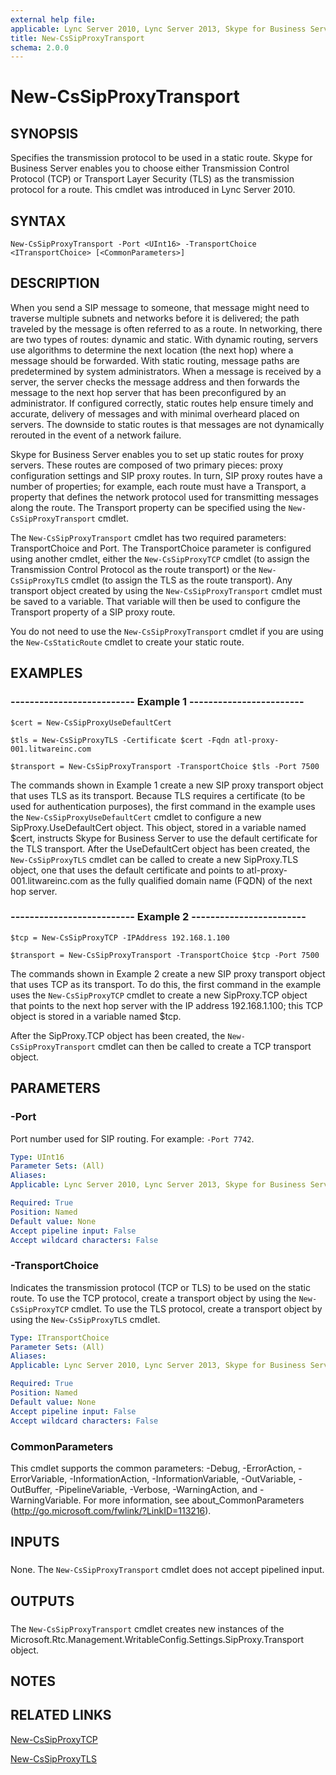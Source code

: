 ```yaml
---
external help file: 
applicable: Lync Server 2010, Lync Server 2013, Skype for Business Server 2015, Skype for Business Server 2019
title: New-CsSipProxyTransport
schema: 2.0.0
---
```


# New-CsSipProxyTransport

## SYNOPSIS
Specifies the transmission protocol to be used in a static route.
Skype for Business Server enables you to choose either Transmission Control Protocol (TCP) or Transport Layer Security (TLS) as the transmission protocol for a route.
This cmdlet was introduced in Lync Server 2010.


## SYNTAX

```
New-CsSipProxyTransport -Port <UInt16> -TransportChoice <ITransportChoice> [<CommonParameters>]
```

## DESCRIPTION
When you send a SIP message to someone, that message might need to traverse multiple subnets and networks before it is delivered; the path traveled by the message is often referred to as a route.
In networking, there are two types of routes: dynamic and static.
With dynamic routing, servers use algorithms to determine the next location (the next hop) where a message should be forwarded.
With static routing, message paths are predetermined by system administrators.
When a message is received by a server, the server checks the message address and then forwards the message to the next hop server that has been preconfigured by an administrator.
If configured correctly, static routes help ensure timely and accurate, delivery of messages and with minimal overheard placed on servers.
The downside to static routes is that messages are not dynamically rerouted in the event of a network failure.

Skype for Business Server enables you to set up static routes for proxy servers.
These routes are composed of two primary pieces: proxy configuration settings and SIP proxy routes.
In turn, SIP proxy routes have a number of properties; for example, each route must have a Transport, a property that defines the network protocol used for transmitting messages along the route.
The Transport property can be specified using the `New-CsSipProxyTransport` cmdlet.

The `New-CsSipProxyTransport` cmdlet has two required parameters: TransportChoice and Port.
The TransportChoice parameter is configured using another cmdlet, either the `New-CsSipProxyTCP` cmdlet (to assign the Transmission Control Protocol as the route transport) or the `New-CsSipProxyTLS` cmdlet (to assign the TLS as the route transport).
Any transport object created by using the `New-CsSipProxyTransport` cmdlet must be saved to a variable.
That variable will then be used to configure the Transport property of a SIP proxy route.

You do not need to use the `New-CsSipProxyTransport` cmdlet if you are using the `New-CsStaticRoute` cmdlet to create your static route.


## EXAMPLES

### -------------------------- Example 1 ------------------------
```
$cert = New-CsSipProxyUseDefaultCert

$tls = New-CsSipProxyTLS -Certificate $cert -Fqdn atl-proxy-001.litwareinc.com

$transport = New-CsSipProxyTransport -TransportChoice $tls -Port 7500
```

The commands shown in Example 1 create a new SIP proxy transport object that uses TLS as its transport.
Because TLS requires a certificate (to be used for authentication purposes), the first command in the example uses the `New-CsSipProxyUseDefaultCert` cmdlet to configure a new SipProxy.UseDefaultCert object.
This object, stored in a variable named $cert, instructs Skype for Business Server to use the default certificate for the TLS transport.
After the UseDefaultCert object has been created, the `New-CsSipProxyTLS` cmdlet can be called to create a new SipProxy.TLS object, one that uses the default certificate and points to atl-proxy-001.litwareinc.com as the fully qualified domain name (FQDN) of the next hop server.


### -------------------------- Example 2 ------------------------
```
$tcp = New-CsSipProxyTCP -IPAddress 192.168.1.100

$transport = New-CsSipProxyTransport -TransportChoice $tcp -Port 7500
```

The commands shown in Example 2 create a new SIP proxy transport object that uses TCP as its transport.
To do this, the first command in the example uses the `New-CsSipProxyTCP` cmdlet to create a new SipProxy.TCP object that points to the next hop server with the IP address 192.168.1.100; this TCP object is stored in a variable named $tcp.

After the SipProxy.TCP object has been created, the `New-CsSipProxyTransport` cmdlet can then be called to create a TCP transport object.


## PARAMETERS

### -Port
Port number used for SIP routing.
For example: `-Port 7742`.

```yaml
Type: UInt16
Parameter Sets: (All)
Aliases: 
Applicable: Lync Server 2010, Lync Server 2013, Skype for Business Server 2015

Required: True
Position: Named
Default value: None
Accept pipeline input: False
Accept wildcard characters: False
```

### -TransportChoice
Indicates the transmission protocol (TCP or TLS) to be used on the static route.
To use the TCP protocol, create a transport object by using the `New-CsSipProxyTCP` cmdlet.
To use the TLS protocol, create a transport object by using the `New-CsSipProxyTLS` cmdlet.

```yaml
Type: ITransportChoice
Parameter Sets: (All)
Aliases: 
Applicable: Lync Server 2010, Lync Server 2013, Skype for Business Server 2015

Required: True
Position: Named
Default value: None
Accept pipeline input: False
Accept wildcard characters: False
```

### CommonParameters
This cmdlet supports the common parameters: -Debug, -ErrorAction, -ErrorVariable, -InformationAction, -InformationVariable, -OutVariable, -OutBuffer, -PipelineVariable, -Verbose, -WarningAction, and -WarningVariable. For more information, see about_CommonParameters (http://go.microsoft.com/fwlink/?LinkID=113216).

## INPUTS

###  
None.
The `New-CsSipProxyTransport` cmdlet does not accept pipelined input.

## OUTPUTS

###  
The `New-CsSipProxyTransport` cmdlet creates new instances of the Microsoft.Rtc.Management.WritableConfig.Settings.SipProxy.Transport object.

## NOTES

## RELATED LINKS

[New-CsSipProxyTCP](New-CsSipProxyTCP.md)

[New-CsSipProxyTLS](New-CsSipProxyTLS.md)

